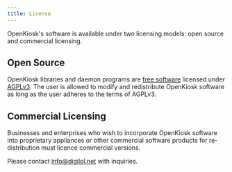 ```yaml
---
title: License
---
```


OpenKiosk's software is available under two licensing models: open source and commercial licensing.

## Open Source
OpenKiosk libraries and daemon programs are [free software](https://en.wikipedia.org/wiki/Free_software) licensed under [AGPLv3](https://www.gnu.org/licenses/agpl-3.0.en.html). The user is allowed to modify and redistribute OpenKiosk software as long as the user adheres to the terms of AGPLv3.

## Commercial Licensing
Businesses and enterprises who wish to incorporate OpenKiosk software into proprietary appliances or other commercial software products for re-distribution must licence commercial versions.

Please contact info@digilol.net with inquiries.
